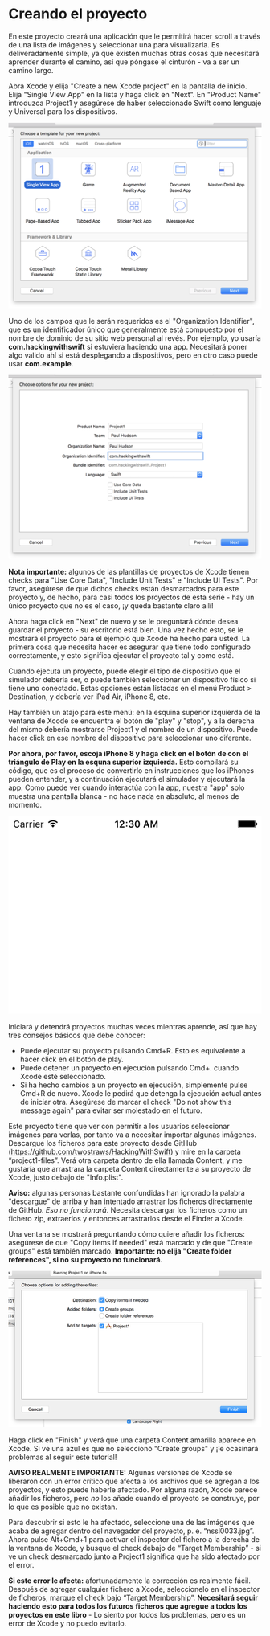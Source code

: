 # Creando el proyecto

En este proyecto creará una aplicación que le permitirá hacer scroll a través de una lista de imágenes y seleccionar una para visualizarla. Es deliveradamente simple, ya que existen muchas otras cosas que necesitará aprender durante el camino, así que póngase el cinturón - va a ser un camino largo.

Abra Xcode y elija "Create a new Xcode project" en la pantalla de inicio. Elija "Single View App" en la lista y haga click en "Next". En "Product Name" introduzca Project1 y asegúrese de haber seleccionado Swift como lenguaje y Universal para los dispositivos.

![Creando un proyecto "Single View App" en Xcode](1-4.png)

Uno de los campos que le serán requeridos es el "Organization Identifier", que es un identificador único que generalmente está compuesto por el nombre de dominio de su sitio web personal al revés. Por ejemplo, yo usaría **com.hackingwithswift** si estuviera haciendo una app. Necesitará poner algo valido ahí si está desplegando a dispositivos, pero en otro caso puede usar **com.example**. 

![Asignando el identificador de tu organización en Xcode](1-5.png)

**Nota importante:** algunos de las plantillas de proyectos de Xcode tienen checks para "Use Core Data", "Include Unit Tests" e "Include UI Tests". Por favor, asegúrese de que dichos checks están desmarcados para este proyecto y, de hecho, para casi todos los proyectos de esta serie - hay un único proyecto que no es el caso, ¡y queda bastante claro allí!

Ahora haga click en "Next" de nuevo y se le preguntará dónde desea guardar el proyecto - su escritorio está bien. Una vez hecho esto, se le mostrará el proyecto para el ejemplo que Xcode ha hecho para usted. La primera cosa que necesita hacer es asegurar que tiene todo configurado correctamente, y esto significa ejecutar el proyecto tal y como está.

Cuando ejecuta un proyecto, puede elegir el tipo de dispositivo que el simulador debería ser, o puede también seleccionar un dispositivo físico si tiene uno conectado. Estas opciones están listadas en el menú Product > Destination, y debería ver iPad Air, iPhone 8, etc. 

Hay también un atajo para este menú: en la esquina superior izquierda de la ventana de Xcode se encuentra el botón de "play" y "stop", y a la derecha del mismo debería mostrarse Project1 y el nombre de un dispositivo. Puede hacer click en ese nombre del dispositivo para seleccionar uno diferente. 

**Por ahora, por favor, escoja iPhone 8 y haga click en el botón de con el triángulo de Play en la esquna superior izquierda.** Esto compilará su código, que es el proceso de convertirlo en instrucciones que los iPhones pueden entender, y a continuación ejecutará el simulador y ejecutará la app. Como puede ver cuando interactúa con la app, nuestra "app" solo muestra una pantalla blanca - no hace nada en absoluto, al menos de momento.

![El proyecto base de una aplicación de una única vista en Xcode. Si, es solo un gran espacio en blanco.](1-6.png)

Iniciará y detendrá proyectos muchas veces mientras aprende, así que hay tres consejos básicos que debe conocer:

- Puede ejecutar su proyecto pulsando Cmd+R. Esto es equivalente a hacer click en el botón de play.
- Puede detener un proyecto en ejecución pulsando Cmd+. cuando Xcode esté seleccionado.
- Si ha hecho cambios a un proyecto en ejecución, simplemente pulse Cmd+R de nuevo. Xcode le pedirá que detenga la ejecución actual antes de iniciar otra. Asegúrese de marcar el check "Do not show this message again" para evitar ser molestado en el futuro.

Este proyecto tiene que ver con permitir a los usuarios seleccionar imágenes para verlas, por tanto va a necesitar importar algunas imágenes. Descargue los ficheros para este proyecto desde GitHub (<https://github.com/twostraws/HackingWithSwift>) y mire en la carpeta  “project1-files”. Verá otra carpeta dentro de ella llamada Content, y me gustaría que arrastrara la carpeta Content directamente a su proyecto de Xcode, justo debajo de "Info.plist".

**Aviso:**  algunas personas bastante confundidas han ignorado la palabra "descargue" de arriba y han intentado arrastrar los ficheros directamente de GitHub. *Eso no funcionará*. Necesita descargar los ficheros como un fichero zip, extraerlos y entonces arrastrarlos desde el Finder a Xcode.

Una ventana se mostrará preguntando cómo quiere añadir los ficheros: asegúrese de que "Copy items if needed" está marcado y de que "Create groups" está también marcado.
**Importante: no elija "Create folder references", si no su proyecto no funcionará.**

![Cuando añades elementos a Xcode, asegúrate de que eliges "Create Folder References".](1-7.png)

Haga click en "Finish" y verá que una carpeta Content amarilla aparece en Xcode. Si ve una azul es que no seleccionó "Create groups" y ¡le ocasinará problemas al seguir este tutorial!

**AVISO REALMENTE IMPORTANTE:** Algunas versiones de Xcode se liberaron con un error crítico que afecta a los archivos que se agregan a los proyectos, y esto puede haberle afectado. Por alguna razón, Xcode parece añadir los ficheros, pero *no* los añade cuando el proyecto se construye, por lo que es posible que no existan.

Para descubrir si esto le ha afectado, seleccione una de las imágenes que acaba de agregar dentro del navegador del proyecto, p. e. “nssl0033.jpg”. Ahora pulse Alt+Cmd+1 para activar el inspector del fichero a la derecha de la ventana de Xcode, y busque el check debajo de “Target Membership” - si ve un check desmarcado junto a Project1 significa que ha sido afectado por el error.

**Si este error le afecta:** afortunadamente la corrección es realmente fácil. Después de agregar cualquier fichero a Xcode, seleccionelo en el inspector de ficheros, marque el check bajo “Target Membership”. **Necesitará seguir haciendo esto para todos los futuros ficheros que agregue a todos los proyectos en este libro** - Lo siento por todos los problemas, pero es un error de Xcode y no puedo evitarlo.
